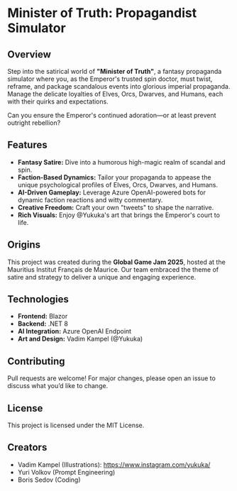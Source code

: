 # Minister of Truth: Propagandist Simulator

## Overview
Step into the satirical world of **"Minister of Truth"**, a fantasy propaganda simulator where you, as the Emperor's trusted spin doctor, must twist, reframe, and package scandalous events into glorious imperial propaganda. Manage the delicate loyalties of Elves, Orcs, Dwarves, and Humans, each with their quirks and expectations. 

Can you ensure the Emperor's continued adoration—or at least prevent outright rebellion?

## Features
- **Fantasy Satire:** Dive into a humorous high-magic realm of scandal and spin.
- **Faction-Based Dynamics:** Tailor your propaganda to appease the unique psychological profiles of Elves, Orcs, Dwarves, and Humans.
- **AI-Driven Gameplay:** Leverage Azure OpenAI-powered bots for dynamic faction reactions and witty commentary.
- **Creative Freedom:** Craft your own "tweets" to shape the narrative.
- **Rich Visuals:** Enjoy @Yukuka's art that brings the Emperor's court to life.

## Origins
This project was created during the **Global Game Jam 2025**, hosted at the Mauritius Institut Français de Maurice. Our team embraced the theme of satire and strategy to deliver a unique and engaging experience.

## Technologies
- **Frontend:** Blazor
- **Backend:** .NET 8
- **AI Integration:** Azure OpenAI Endpoint
- **Art and Design:** Vadim Kampel (@Yukuka)

## Contributing
Pull requests are welcome! For major changes, please open an issue to discuss what you’d like to change.

## License
This project is licensed under the MIT License.

## Creators
- Vadim Kampel (Illustrations): https://www.instagram.com/yukuka/
- Yuri Volkov (Prompt Engineering)
- Boris Sedov (Coding)